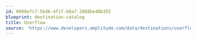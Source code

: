 ```yaml
---
id: 0008efc7-5bd6-4f1f-b8a7-2088be40b355
blueprint: destination-catalog
title: Userflow
source: 'https://www.developers.amplitude.com/data/destinations/userflow'
---
```

